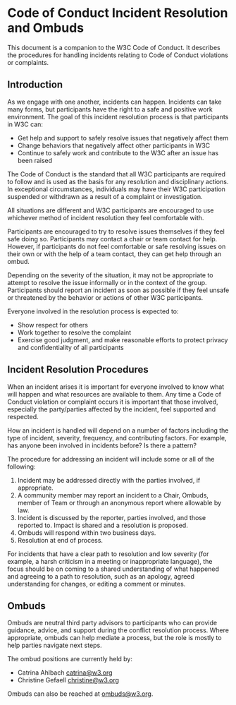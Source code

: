 # Code of Conduct Incident Resolution and Ombuds
This document is a companion to the W3C Code of Conduct. It describes the procedures for handling incidents relating to Code of Conduct violations or complaints.

## Introduction
As we engage with one another, incidents can happen. Incidents can take many forms, but participants have the right to a safe and positive work environment. The goal of this incident resolution process is that participants in W3C can:

- Get help and support to safely resolve issues that negatively affect them
- Change behaviors that negatively affect other participants in W3C
- Continue to safely work and contribute to the W3C after an issue has been raised

The Code of Conduct is the standard that all W3C participants are required to follow and is used as the basis for any resolution and disciplinary actions. In exceptional circumstances, individuals may have their W3C participation suspended or withdrawn as a result of a complaint or investigation.

All situations are different and W3C participants are encouraged to use whichever method of incident resolution they feel comfortable with.

Participants are encouraged to try to resolve issues themselves if they feel safe doing so. Participants may contact a chair or team contact for help. However, if participants do not feel comfortable or safe resolving issues on their own or with the help of a team contact, they can get help through an ombud.

Depending on the severity of the situation, it may not be appropriate to attempt to resolve the issue informally or in the context of the group. Participants should report an incident as soon as possible if they feel unsafe or threatened by the behavior or actions of other W3C participants.

Everyone involved in the resolution process is expected to:
- Show respect for others
- Work together to resolve the complaint
- Exercise good judgment, and make reasonable efforts to protect privacy and confidentiality of all participants

## Incident Resolution Procedures
When an incident arises it is important for everyone involved to know what will happen and what resources are available to them. Any time a Code of Conduct violation or complaint occurs it is important that those involved, especially the party/parties affected by the incident, feel supported and respected.

How an incident is handled will depend on a number of factors including the type of incident, severity, frequency, and contributing factors. For example, has anyone been involved in incidents before? Is there a pattern?

The procedure for addressing an incident will include some or all of the following:
1. Incident may be addressed directly with the parties involved, if appropriate.
2. A community member may report an incident to a Chair, Ombuds, member of Team or through an anonymous report where allowable by law. 
3. Incident is discussed by the reporter, parties involved, and those reported to. Impact is shared and a resolution is proposed.
4. Ombuds will respond within two business days. 
5. Resolution at end of process.

For incidents that have a clear path to resolution and low severity (for example, a harsh criticism in a meeting or inappropriate language), the focus should be on coming to a shared understanding of what happened and agreeing to a path to resolution, such as an apology, agreed understanding for changes, or editing a comment or minutes.

## Ombuds
Ombuds are neutral third party advisors to participants who can provide guidance, advice, and support during the conflict resolution process. Where appropriate, ombuds can help mediate a process, but the role is mostly to help parties navigate next steps.

The ombud positions are currently held by:
- Catrina Ahlbach catrina@w3.org
- Christine Gefaell christine@w3.org 

Ombuds can also be reached at ombuds@w3.org. 
